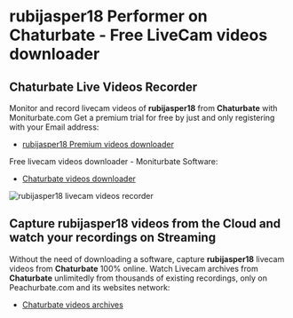 # rubijasper18 Performer on Chaturbate - Free LiveCam videos downloader

## Chaturbate Live Videos Recorder

Monitor and record livecam videos of **rubijasper18** from **Chaturbate** with Moniturbate.com
Get a premium trial for free by just and only registering with your Email address:
* [rubijasper18 Premium videos downloader](https://moniturbate.com/request-demo-licence-key.html)

Free livecam videos downloader - Moniturbate Software:
* [Chaturbate videos downloader](https://moniturbate.com/moniturbate-download-software.html)

![rubijasper18 livecam videos recorder](https://peachurnet.com/templates/moniturbate-software.png)


## Capture rubijasper18 videos from the Cloud and watch your recordings on Streaming

Without the need of downloading a software, capture **rubijasper18** livecam videos from **Chaturbate** 100% online.
Watch Livecam archives from **Chaturbate** unlimitedly from thousands of existing recordings, only on Peachurbate.com and its websites network:
* [Chaturbate videos archives](https://peachurnet.com/)
